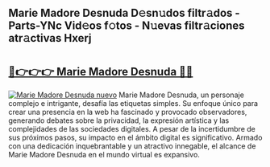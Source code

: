 ## Marie Madore Desnuda D𝚎sn𝚞dos filtr𝚊dos - Parts-YNc Vid𝚎os f𝚘tos - N𝚞evas filtr𝚊ciones atr𝚊ctivas Hxerj

# <h2><a href="http://mbbfb6d.tromn.icu/?c=Marie+Madore+Desnuda">🔗👉👉👉 Marie Madore Desnuda 🔗🔗</a></h2>

[![Marie Madore Desnuda nuevo](https://i.imgur.com/pEAQMta.gif)](http://mbbfb6d.tromn.icu/?c=Marie+Madore+Desnuda)
Marie Madore Desnuda, un personaje complejo e intrigante, desafía las etiquetas simples. Su enfoque único para crear una presencia en la web ha fascinado y provocado observadores, generando debates sobre la privacidad, la expresión artística y las complejidades de las sociedades digitales. A pesar de la incertidumbre de sus próximos pasos, su impacto en el ámbito digital es significativo. Armado con una dedicación inquebrantable y un atractivo innegable, el alcance de Marie Madore Desnuda en el mundo virtual es expansivo.
